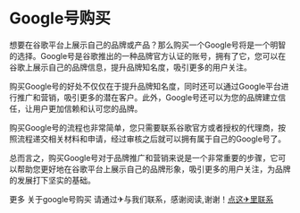 # Google号购买

想要在谷歌平台上展示自己的品牌或产品？那么购买一个Google号将是一个明智的选择。Google号是谷歌推出的一种品牌官方认证的账号，拥有了它，您可以在谷歌上展示自己的品牌信息，提升品牌知名度，吸引更多的用户关注。

购买Google号的好处不仅仅在于提升品牌知名度，同时还可以通过Google平台进行推广和营销，吸引更多的潜在客户。此外，Google号还可以为您的品牌建立信任，让用户更加信赖和认可您的品牌。

购买Google号的流程也非常简单，您只需要联系谷歌官方或者授权的代理商，按照流程递交相关材料和申请，经过审核之后就可以拥有属于自己的Google号了。

总而言之，购买Google号对于品牌推广和营销来说是一个非常重要的步骤，它可以帮助您更好地在谷歌平台上展示自己的品牌形象，吸引更多的用户关注，为品牌的发展打下坚实的基础。

更多 关于google号购买 请通过✈与我们联系，感谢阅读,谢谢！[点这✈里联系](https://acc.k02.cc)